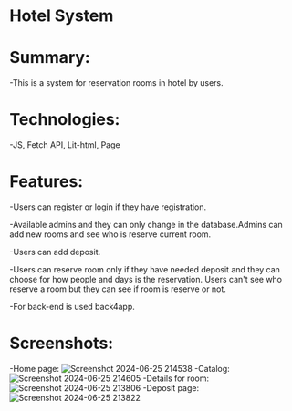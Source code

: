 # Hotel System

# Summary:

-This is a system for reservation rooms in hotel by users.

# Technologies:

-JS, Fetch API, Lit-html, Page

# Features:

-Users can register or login if they have registration.

-Available admins and they can only change in the database.Admins can add new rooms and see who is reserve current room.

-Users can add deposit.

-Users can reserve room only if they have needed deposit and they can choose for how people and days is the reservation. Users can't see who reserve a room but they can see if room is reserve or not.

-For back-end is used back4app.

# Screenshots:

-Home page:
![Screenshot 2024-06-25 214538](https://github.com/Qsen02/My-programs/assets/101555544/8f54ad95-3da9-41ae-b183-657b18ff1c41)
-Catalog:
![Screenshot 2024-06-25 214605](https://github.com/Qsen02/My-programs/assets/101555544/93972ebe-e426-4819-9a3e-e90dc4332186)
-Details for room:
![Screenshot 2024-06-25 213806](https://github.com/Qsen02/My-programs/assets/101555544/0dfa8a47-dfbf-490f-8378-e5e7c423d9eb)
-Deposit page:
![Screenshot 2024-06-25 213822](https://github.com/Qsen02/My-programs/assets/101555544/2afb607d-8efb-41ce-8580-5ab51570f686)
